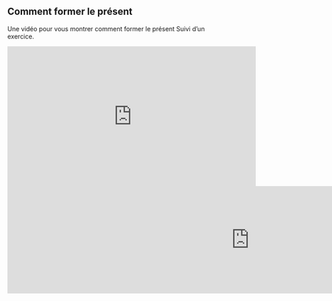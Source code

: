<h2> Comment former le présent </h2>

Une vidéo pour vous montrer comment former le présent Suivi d’un exercice.

<iframe width="560" height="315" src="https://www.youtube.com/embed/jYGyUuvU_bQ" frameborder="0" allowfullscreen></iframe>

<iframe src="https://h5p.org/h5p/embed/43651" width="1090" height="242"
frameborder="0" allowfullscreen="allowfullscreen"></iframe><script 
src="https://h5p.org/sites/all/modules/h5p/library/js/h5p-resizer.js" charset="UTF-8"></script>




